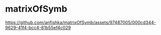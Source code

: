 # matrixOfSymb

https://github.com/anfishka/matrixOfSymb/assets/97487005/000cd344-9629-41f4-bcc4-81b55ef4c029

